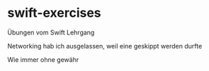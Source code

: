 # swift-exercises

Übungen vom Swift Lehrgang

Networking hab ich ausgelassen, weil eine geskippt werden durfte

Wie immer ohne gewähr
